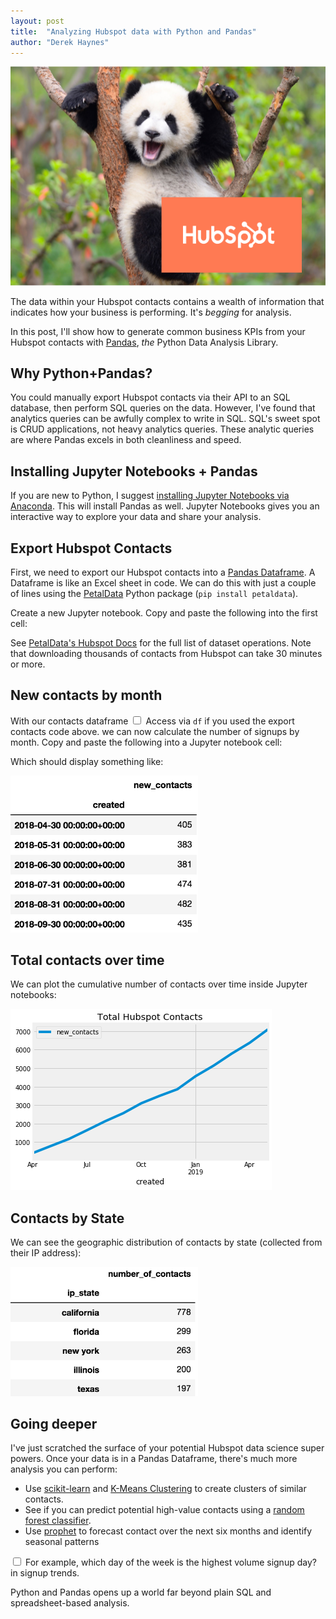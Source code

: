 ```yaml
---
layout: post
title:  "Analyzing Hubspot data with Python and Pandas"
author: "Derek Haynes"
---
```


<img src="/images/blog/hubspot_pandas/hubspot_pandas.png"/>

The data within your Hubspot contacts contains a wealth of information that indicates how your business is performing. It's _begging_ for analysis.

In this post, I'll show how to generate common business KPIs from your Hubspot contacts with [Pandas](http://pandas.pydata.org/), _the_ Python Data Analysis Library.

## Why Python+Pandas?

You could manually export Hubspot contacts via their API to an SQL database, then perform SQL queries on the data. However, I've found that analytics queries can be awfully complex to write in SQL. SQL's sweet spot is CRUD applications, not heavy analytics queries. These analytic queries are where Pandas excels in both cleanliness and speed.

## Installing Jupyter Notebooks + Pandas

If you are new to Python, I suggest [installing Jupyter Notebooks via Anaconda](https://www.anaconda.com/distribution/). This will install Pandas as well. Jupyter Notebooks gives you an interactive way to explore your data and share your analysis.

## Export Hubspot Contacts

First, we need to export our Hubspot contacts into a [Pandas Dataframe](https://pandas.pydata.org/pandas-docs/stable/reference/api/pandas.DataFrame.html). A Dataframe is like an Excel sheet in code. We can do this with just a couple of lines using the [PetalData](https://petaldata.app) Python package (`pip install petaldata`).

Create a new Jupyter notebook. Copy and paste the following into the first cell:

<script src="https://gist.github.com/itsderek23/c04ae53e5a8561e578121ceaeae4bf13.js"></script>

See [PetalData's Hubspot Docs](https://petaldata.app/datasets/hubspot/) for the full list of dataset operations. Note that downloading thousands of contacts from Hubspot can take 30 minutes or more.

## New contacts by month

With our contacts dataframe<label for="df"
       class="margin-toggle sidenote-number">
</label>
<input type="checkbox"
       id="df"
       class="margin-toggle"/>
<span class="sidenote">Access via `df` if you used the export contacts code above.</span> we can now calculate the number of signups by month. Copy and paste the following into a Jupyter notebook cell:

<script src="https://gist.github.com/itsderek23/f48fc816f8b9c9c7699d19043569ec84.js"></script>

Which should display something like:

<img src="/images/blog/hubspot_pandas/hubspot_signups_table.png" style="max-width:300px"/>

## Total contacts over time

We can plot the cumulative number of contacts over time inside Jupyter notebooks:

<script src="https://gist.github.com/itsderek23/19ec8e267f68fa9cb09a63b6b421f113.js"></script>
<img src="/images/blog/hubspot_pandas/contacts_plot.png"/>

## Contacts by State

We can see the geographic distribution of contacts by state (collected from their IP address):

<script src="https://gist.github.com/itsderek23/b7546dfec4b57a66477831c1fd3d0ffb.js"></script>
<img src="/images/blog/hubspot_pandas/contacts_by_state.png" style="max-width:300px"/>

## Going deeper

I've just scratched the surface of your potential Hubspot data science super powers. Once your data is in a Pandas Dataframe, there's much more analysis you can perform:

* Use [scikit-learn](https://scikit-learn.org/stable/) and [K-Means Clustering](https://scikit-learn.org/stable/modules/generated/sklearn.cluster.KMeans.html) to create clusters of similar contacts.
* See if you can predict potential high-value contacts using a [random forest classifier](https://scikit-learn.org/stable/modules/generated/sklearn.ensemble.RandomForestClassifier.html).
* Use [prophet](https://facebook.github.io/prophet/docs/quick_start.html) to forecast contact over the next six months and identify seasonal patterns<label for="seasonal"
       class="margin-toggle sidenote-number">
</label>
<input type="checkbox"
       id="seasonal"
       class="margin-toggle"/>
<span class="sidenote">For example, which day of the week is the highest volume signup day?</span> in signup trends.

Python and Pandas opens up a world far beyond plain SQL and spreadsheet-based analysis.
